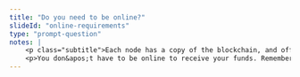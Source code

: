 ```yaml
--- 
title: "Do you need to be online?"
slideId: "online-requirements"
type: "prompt-question"
notes: | 
    <p class="subtitle">Each node has a copy of the blockchain, and offline users can get a copy of the most updated ledger once they log back on.</p>
    <p>You don&apos;t have to be online to receive your funds. Remember, each node has a copy of the blockchain, the ledger with the complete transaction history. If you&apos;re not online, your ledger won&apos;t get updated, but everyone else&apos;s ledger will. When your node logs back online, it uses the other nodes to synchronize the transactions that occurred while your node was offline.</p>
---
```

